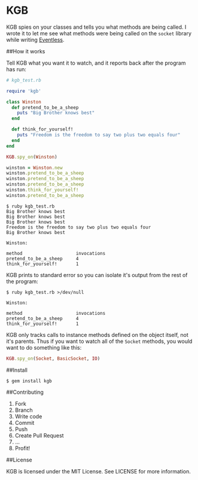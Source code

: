 KGB
===

KGB spies on your classes and tells you what methods are being called. I wrote it to let me see what methods were being called on the `socket` library while writing [Eventless](http://github.com/davidbalbert/eventless).

##How it works

Tell KGB what you want it to watch, and it reports back after the program has run:

```ruby
# kgb_test.rb

require 'kgb'

class Winston
  def pretend_to_be_a_sheep
    puts "Big Brother knows best"
  end

  def think_for_yourself!
    puts "Freedom is the freedom to say two plus two equals four"
  end
end

KGB.spy_on(Winston)

winston = Winston.new
winston.pretend_to_be_a_sheep
winston.pretend_to_be_a_sheep
winston.pretend_to_be_a_sheep
winston.think_for_yourself!
winston.pretend_to_be_a_sheep
```

```
$ ruby kgb_test.rb
Big Brother knows best
Big Brother knows best
Big Brother knows best
Freedom is the freedom to say two plus two equals four
Big Brother knows best

Winston:

method                    invocations
pretend_to_be_a_sheep     4
think_for_yourself!       1
```

KGB prints to standard error so you can isolate it's output from the rest of the program:

```
$ ruby kgb_test.rb >/dev/null

Winston:

method                    invocations
pretend_to_be_a_sheep     4
think_for_yourself!       1
```

KGB only tracks calls to instance methods defined on the object itself, not it's parents. Thus if you want to watch all of the `Socket` methods, you would want to do something like this:

```ruby
KGB.spy_on(Socket, BasicSocket, IO)
```

##Install

```
$ gem install kgb
```

##Contributing

1. Fork
2. Branch
3. Write code
4. Commit
5. Push
6. Create Pull Request
7. ...
8. Profit!

##License

KGB is licensed under the MIT License. See LICENSE for more information.
